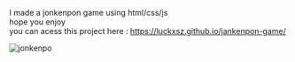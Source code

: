 I made a jonkenpon game using  html/css/js <br> 
hope you enjoy <br>
you can acess this project here : https://luckxsz.github.io/jankenpon-game/

![jonkenpo](https://github.com/LuckxSz/jankenpon-game/assets/135531180/a60d319a-1450-4b64-96de-8ea551844228)
